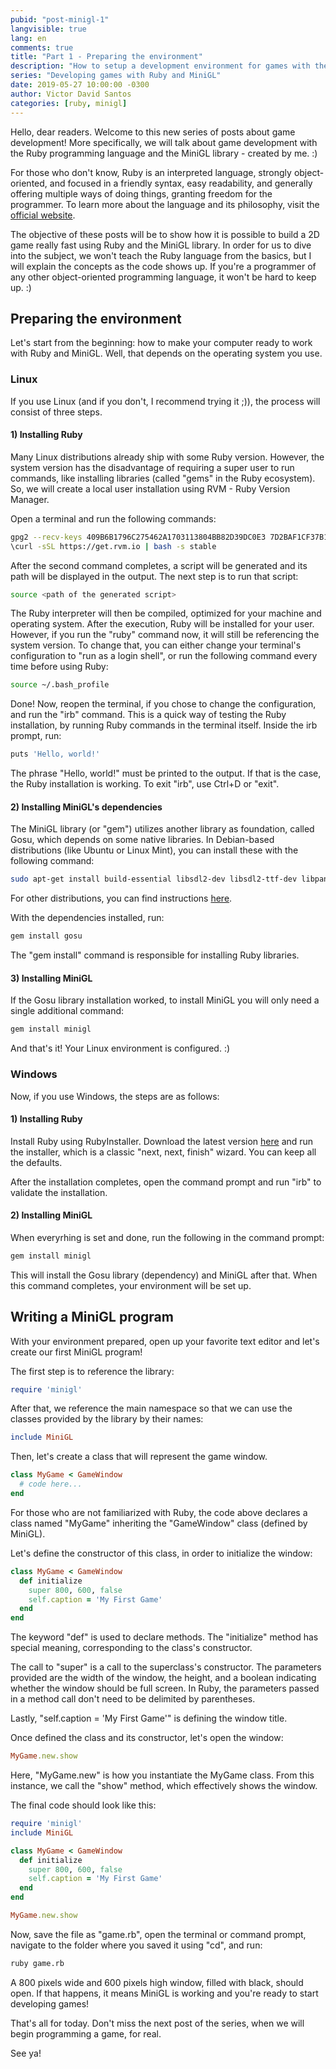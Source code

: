 ```yaml
---
pubid: "post-minigl-1"
langvisible: true
lang: en
comments: true
title: "Part 1 - Preparing the environment"
description: "How to setup a development environment for games with the Ruby language and the MiniGL library."
series: "Developing games with Ruby and MiniGL"
date: 2019-05-27 10:00:00 -0300
author: Victor David Santos
categories: [ruby, minigl]
---
```

Hello, dear readers. Welcome to this new series of posts about game development! More specifically, we will talk about game development with the Ruby programming language and the MiniGL library - created by me. :)

For those who don't know, Ruby is an interpreted language, strongly object-oriented, and focused in a friendly syntax, easy readability, and generally offering multiple ways of doing things, granting freedom for the programmer. To learn more about the language and its philosophy, visit the [official website](https://www.ruby-lang.org/en/).

The objective of these posts will be to show how it is possible to build a 2D game really fast using Ruby and the MiniGL library. In order for us to dive into the subject, we won't teach the Ruby language from the basics, but I will explain the concepts as the code shows up. If you're a programmer of any other object-oriented programming language, it won't be hard to keep up. :)

## Preparing the environment

Let's start from the beginning: how to make your computer ready to work with Ruby and MiniGL. Well, that depends on the operating system you use.

### Linux

If you use Linux (and if you don't, I recommend trying it ;)), the process will consist of three steps.

#### 1) Installing Ruby

Many Linux distributions already ship with some Ruby version. However, the system version has the disadvantage of requiring a super user to run commands, like installing libraries (called "gems" in the Ruby ecosystem). So, we will create a local user installation using RVM - Ruby Version Manager.

Open a terminal and run the following commands:

```bash
gpg2 --recv-keys 409B6B1796C275462A1703113804BB82D39DC0E3 7D2BAF1CF37B13E2069D6956105BD0E739499BDB
\curl -sSL https://get.rvm.io | bash -s stable
```

After the second command completes, a script will be generated and its path will be displayed in the output. The next step is to run that script:

```bash
source <path of the generated script>
```

The Ruby interpreter will then be compiled, optimized for your machine and operating system. After the execution, Ruby will be installed for your user. However, if you run the "ruby" command now, it will still be referencing the system version. To change that, you can either change your terminal's configuration to "run as a login shell", or run the following command every time before using Ruby:

```bash
source ~/.bash_profile
```

Done! Now, reopen the terminal, if you chose to change the configuration, and run the "irb" command. This is a quick way of testing the Ruby installation, by running Ruby commands in the terminal itself. Inside the irb prompt, run:

```bash
puts 'Hello, world!'
```

The phrase "Hello, world!" must be printed to the output. If that is the case, the Ruby installation is working. To exit "irb", use Ctrl+D or "exit".

#### 2) Installing MiniGL's dependencies

The MiniGL library (or "gem") utilizes another library as foundation, called Gosu, which depends on some native libraries. In Debian-based distributions (like Ubuntu or Linux Mint), you can install these with the following command:

```bash
sudo apt-get install build-essential libsdl2-dev libsdl2-ttf-dev libpango1.0-dev libgl1-mesa-dev libopenal-dev libsndfile-dev libmpg123-dev libgmp-dev
```

For other distributions, you can find instructions [here](https://github.com/gosu/gosu/wiki/Getting-Started-on-Linux).

With the dependencies installed, run:

```bash
gem install gosu
```

The "gem install" command is responsible for installing Ruby libraries.

#### 3) Installing MiniGL

If the Gosu library installation worked, to install MiniGL you will only need a single additional command:

```bash
gem install minigl
```

And that's it! Your Linux environment is configured. :)

### Windows

Now, if you use Windows, the steps are as follows:

#### 1) Installing Ruby

Install Ruby using RubyInstaller. Download the latest version [here](https://rubyinstaller.org/downloads/) and run the installer, which is a classic "next, next, finish" wizard. You can keep all the defaults.

After the installation completes, open the command prompt and run "irb" to validate the installation.

#### 2) Installing MiniGL

When everyrhing is set and done, run the following in the command prompt:

```bash
gem install minigl
```

This will install the Gosu library (dependency) and MiniGL after that. When this command completes, your environment will be set up.

## Writing a MiniGL program

With your environment prepared, open up your favorite text editor and let's create our first MiniGL program!

The first step is to reference the library:

```ruby
require 'minigl'
```

After that, we reference the main namespace so that we can use the classes provided by the library by their names:

```ruby
include MiniGL
```

Then, let's create a class that will represent the game window.

```ruby
class MyGame < GameWindow
  # code here...
end
```

For those who are not familiarized with Ruby, the code above declares a class named "MyGame" inheriting the "GameWindow" class (defined by MiniGL).

Let's define the constructor of this class, in order to initialize the window:

```ruby
class MyGame < GameWindow
  def initialize
    super 800, 600, false
    self.caption = 'My First Game'
  end
end
```

The keyword "def" is used to declare methods. The "initialize" method has special meaning, corresponding to the class's constructor.

The call to "super" is a call to the superclass's constructor. The parameters provided are the width of the window, the height, and a boolean indicating whether the window should be full screen. In Ruby, the parameters passed in a method call don't need to be delimited by parentheses.

Lastly, "self.caption = 'My First Game'" is defining the window title.

Once defined the class and its constructor, let's open the window:

```ruby
MyGame.new.show
```

Here, "MyGame.new" is how you instantiate the MyGame class. From this instance, we call the "show" method, which effectively shows the window.

The final code should look like this:

```ruby
require 'minigl'
include MiniGL

class MyGame < GameWindow
  def initialize
    super 800, 600, false
    self.caption = 'My First Game'
  end
end

MyGame.new.show
```

Now, save the file as "game.rb", open the terminal or command prompt, navigate to the folder where you saved it using "cd", and run:

```bash
ruby game.rb
```

A 800 pixels wide and 600 pixels high window, filled with black, should open. If that happens, it means MiniGL is working and you're ready to start developing games!

That's all for today. Don't miss the next post of the series, when we will begin programming a game, for real.

See ya!